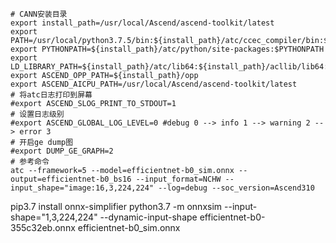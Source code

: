 ```
# CANN安装目录
export install_path=/usr/local/Ascend/ascend-toolkit/latest
export PATH=/usr/local/python3.7.5/bin:${install_path}/atc/ccec_compiler/bin:${install_path}/atc/bin:$PATH
export PYTHONPATH=${install_path}/atc/python/site-packages:$PYTHONPATH
export LD_LIBRARY_PATH=${install_path}/atc/lib64:${install_path}/acllib/lib64:$LD_LIBRARY_PATH
export ASCEND_OPP_PATH=${install_path}/opp
export ASCEND_AICPU_PATH=/usr/local/Ascend/ascend-toolkit/latest
# 将atc日志打印到屏幕
#export ASCEND_SLOG_PRINT_TO_STDOUT=1
# 设置日志级别
#export ASCEND_GLOBAL_LOG_LEVEL=0 #debug 0 --> info 1 --> warning 2 --> error 3
# 开启ge dump图
#export DUMP_GE_GRAPH=2
# 参考命令
atc --framework=5 --model=efficientnet-b0_sim.onnx --output=efficientnet-b0_bs16 --input_format=NCHW --input_shape="image:16,3,224,224" --log=debug --soc_version=Ascend310
```


pip3.7 install onnx-simplifier
python3.7 -m onnxsim --input-shape="1,3,224,224" --dynamic-input-shape efficientnet-b0-355c32eb.onnx efficientnet-b0_sim.onnx